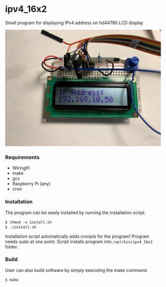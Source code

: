 # ipv4_16x2
Small program for displaying IPv4 address on hd44780 LCD display

![LCD screen with IPv4 address](ipv4_16x2.jpg)

### Requirements
+ WiringPi
+ make
+ gcc
+ Raspberry Pi (any)
+ cron

### Installation
The program can be easily installed by running the installation script.

    $ chmod -x install.sh
    $ ./install.sh

Installation script automatically adds cronjob for the program!
Program needs sudo at one point. Script installs program into `/opt/bin/ipv4_16x2` folder.

### Build
User can also build software by simply executing the make command.

    $ make
